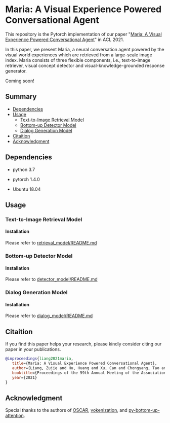 # Maria: A Visual Experience Powered Conversational Agent

This repository is the Pytorch implementation of our paper "[Maria: A Visual Experience Powered Conversational Agent](https://arxiv.org/abs/2105.13073)" in ACL 2021.

In this paper, we present Maria, a neural conversation agent powered by the visual world experiences which are retrieved from a large-scale image index. Maria consists of three flexible components, i.e., text-to-image retriever, visual concept detector and visual-knowledge-grounded response generator.

Coming soon!

## Summary

* [Dependencies](#Dependencies)
* [Usage](#usage)
    * [Text-to-Image Retrieval Model](#text-to-image-retrieval-model)
    * [Bottom-up Detector Model](#bottom-up-detector-model)
    * [Dialog Generation Model](#dialog-generation-model)
* [Citaition](#citaition)
* [Acknowledgment](#acknowledgment)

## Dependencies

- python 3.7 

- pytorch 1.4.0

- Ubuntu 18.04

## Usage

### Text-to-Image Retrieval Model

#### Installation

Please refer to [retrieval_model/README.md](retrieval_model/README.md)

### Bottom-up Detector Model

#### Installation

Please refer to [detector_model/README.md](retrieval_model/README.md)

### Dialog Generation Model

#### Installation

Please refer to [dialog_model/README.md](dialog_model/README.md)

## Citaition

If you find this paper helps your research, please kindly consider citing our paper in your publications.

```BibTeX
@inproceedings{liang2021maria,
   title={Maria: A Visual Experience Powered Conversational Agent},
   author={Liang, Zujie and Hu, Huang and Xu, Can and Chongyang, Tao and Geng, Xiubo and Chen, Danqi and Liang, Fan and Jiang, Daxin},
   booktitle={Proceedings of the 59th Annual Meeting of the Association for Computational Linguistics (ACL)},
   year={2021}
}
```

## Acknowledgment

Special thanks to the authors of [OSCAR][1], [vokenization][2], and [py-bottom-up-attention][3].


[1]: https://github.com/microsoft/OSCAR
[2]: https://github.com/airsplay/vokenization
[3]: https://github.com/airsplay/py-bottom-up-attention

